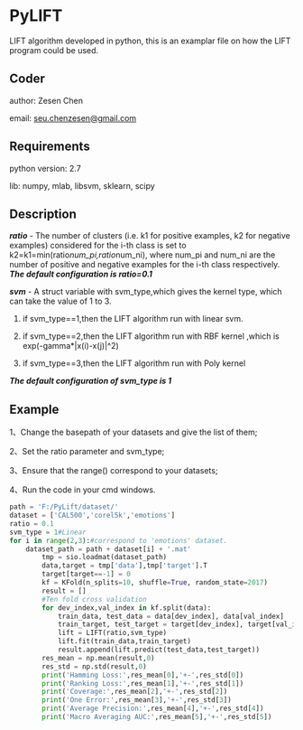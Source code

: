 # PyLIFT

LIFT algorithm developed in python, this is an examplar file on how the LIFT program could be used.

## Coder

author: Zesen Chen

email: seu.chenzesen@gmail.com 

## Requirements

python version: 2.7

lib: numpy, mlab, libsvm, sklearn, scipy

## Description

***ratio*** - The number of clusters (i.e. k1 for positive examples, k2 for negative examples) considered for the i-th class is set to k2=k1=min(ratio*num_pi,ratio*num_ni), where num_pi and num_ni are the number of positive and negative examples for the i-th class respectively.
***The default configuration is ratio=0.1***

***svm*** - A struct variable with svm_type,which gives the kernel type, which can take the value of 1 to 3.
1) if svm_type==1,then the LIFT algorithm run with linear svm.

2) if svm_type==2,then the LIFT algorithm run with RBF kernel ,which is exp(-gamma*|x(i)-x(j)|^2)

3) if svm_type==3,then the LIFT algorithm run with Poly kernel

***The default configuration of svm_type is 1***

## Example

1、Change the basepath of your datasets and give the list of them;

2、Set the ratio parameter and svm_type;

3、Ensure that the range() correspond to your datasets;

4、Run the code in your cmd windows.

```python
path = 'F:/PyLift/dataset/'
dataset = ['CAL500','corel5k','emotions']
ratio = 0.1
svm_type = 1#Linear
for i in range(2,3):#correspond to 'emotions' dataset.
    dataset_path = path + dataset[i] + '.mat'
        tmp = sio.loadmat(dataset_path)
        data,target = tmp['data'],tmp['target'].T
        target[target==-1] = 0
        kf = KFold(n_splits=10, shuffle=True, random_state=2017)
        result = []
        #Ten fold cross validation
        for dev_index,val_index in kf.split(data):
            train_data, test_data = data[dev_index], data[val_index]
            train_target, test_target = target[dev_index], target[val_index]
            lift = LIFT(ratio,svm_type)
            lift.fit(train_data,train_target)
            result.append(lift.predict(test_data,test_target))     
        res_mean = np.mean(result,0)
        res_std = np.std(result,0)
        print('Hamming Loss:',res_mean[0],'+-',res_std[0])
        print('Ranking Loss:',res_mean[1],'+-',res_std[1])
        print('Coverage:',res_mean[2],'+-',res_std[2])
        print('One Error:',res_mean[3],'+-',res_std[3])
        print('Average Precision:',res_mean[4],'+-',res_std[4])
        print('Macro Averaging AUC:',res_mean[5],'+-',res_std[5])
```



